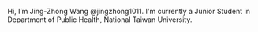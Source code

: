 Hi, I’m Jing-Zhong Wang @jingzhong1011.
I'm currently a Junior Student in Department of Public Health, National Taiwan University.
